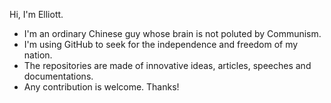Hi, I'm Elliott.
- I'm an ordinary Chinese guy whose brain is not poluted by Communism.
- I'm using GitHub to seek for the independence and freedom of my nation.
- The repositories are made of innovative ideas, articles, speeches and documentations.
- Any contribution is welcome. Thanks!


